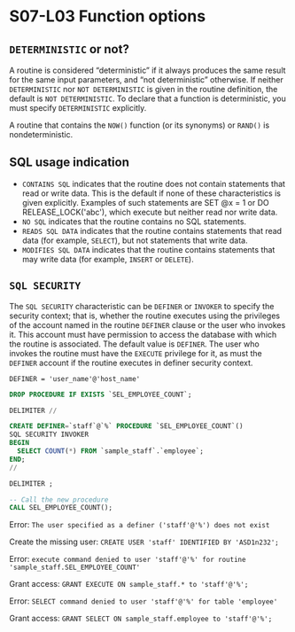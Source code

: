 # S07-L03 Function options

## `DETERMINISTIC` or not?

A routine is considered “deterministic” if it always produces the same result for the same input parameters, and “not deterministic” otherwise. If neither `DETERMINISTIC` nor `NOT DETERMINISTIC` is given in the routine definition, the default is `NOT DETERMINISTIC`. To declare that a function is deterministic, you must specify `DETERMINISTIC` explicitly.

A routine that contains the `NOW()` function (or its synonyms) or `RAND()` is nondeterministic.

## SQL usage indication

* `CONTAINS SQL` indicates that the routine does not contain statements that read or write data. This is the default if none of these characteristics is given explicitly. Examples of such statements are SET @x = 1 or DO RELEASE_LOCK('abc'), which execute but neither read nor write data.
* `NO SQL` indicates that the routine contains no SQL statements.
* `READS SQL DATA` indicates that the routine contains statements that read data (for example, `SELECT`), but not statements that write data.
* `MODIFIES SQL DATA` indicates that the routine contains statements that may write data (for example, `INSERT` or `DELETE`).

## `SQL SECURITY`

The `SQL SECURITY` characteristic can be `DEFINER` or `INVOKER` to specify the security context; that is, whether the routine executes using the privileges of the account named in the routine `DEFINER` clause or the user who invokes it. This account must have permission to access the database with which the routine is associated. The default value is `DEFINER`. The user who invokes the routine must have the `EXECUTE` privilege for it, as must the `DEFINER` account if the routine executes in definer security context.

`DEFINER = 'user_name'@'host_name'`


```sql
DROP PROCEDURE IF EXISTS `SEL_EMPLOYEE_COUNT`;

DELIMITER //

CREATE DEFINER=`staff`@`%` PROCEDURE `SEL_EMPLOYEE_COUNT`()
SQL SECURITY INVOKER
BEGIN
  SELECT COUNT(*) FROM `sample_staff`.`employee`;
END;
//

DELIMITER ;

-- Call the new procedure
CALL SEL_EMPLOYEE_COUNT();
```

Error: `The user specified as a definer ('staff'@'%') does not exist`

Create the missing user: `CREATE USER 'staff' IDENTIFIED BY 'ASD1n232';`

Error: `execute command denied to user 'staff'@'%' for routine 'sample_staff.SEL_EMPLOYEE_COUNT'`

Grant access: `GRANT EXECUTE ON sample_staff.* to 'staff'@'%';`

Error: `SELECT command denied to user 'staff'@'%' for table 'employee'`

Grant access: `GRANT SELECT ON sample_staff.employee to 'staff'@'%';`

